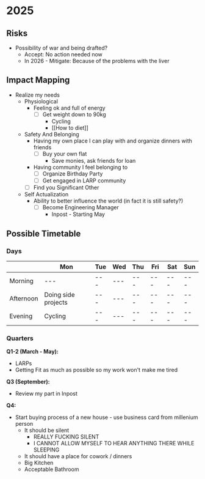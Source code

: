 # 2025

## Risks

- Possibility of war and being drafted?
    - Accept: No action needed now
    - In 2026 - Mitigate: Because of the problems with the liver

## Impact Mapping

- Realize my needs
    - Physiological
        - Feeling ok and full of energy
            - [ ] Get weight down to 90kg
                - Cycling
                - [[How to diet]]
    - Safety And Belonging
        - Having my own place I can play with and organize dinners with friends
            - [ ] Buy your own flat
                - Save monies, ask friends for loan
        - Having community I feel belonging to
            - [ ] Organize Birthday Party
            - [ ] Get engaged in LARP community
        - [ ] Find you Significant Other
    - Self Actualization
        - Ability to better influence the world (in fact it is still safety?)
            - [ ] Become Engineering Manager
                - Inpost - Starting May

## Possible Timetable

### Days

|           | Mon                 | Tue | Wed | Thu | Fri | Sat | Sun |
|-----------|---------------------|-----|-----|-----|-----|-----|-----|
| Morning   | ---                 | --- | --- | --- | --- | --- | --- |
| Afternoon | Doing side projects | --- | --- | --- | --- | --- | --- |
| Evening   | Cycling             | --- | --- | --- | --- | --- | --- |

### Quarters

**Q1-2 (March - May):** 
- LARPs
- Getting Fit as much as possible so my work won't make me tired

**Q3 (September):**
- Review my part in Inpost

**Q4:**
- Start buying process of a new house - use business card from millenium person
    - It should be silent
        - REALLY FUCKING SILENT
        - I CANNOT ALLOW MYSELF TO HEAR ANYTHING THERE WHILE SLEEPING
    - It should have a place for cowork / dinners
    - Big Kitchen
    - Acceptable Bathroom

